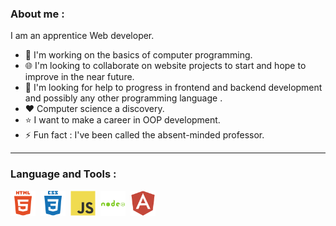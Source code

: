 <!--<div align="center">
  <img src="https://media.giphy.com/media/3o85xAsvWZnf6zKvdu/giphy.gif" width="600" height="300"/>
</div>-->

<!--**Nitro-Calculus/Nitro-Calculus** is a ✨ _special_ ✨ repository because its `README.md` (this file) appears on your GitHub profile.-->

### About me :

I am an apprentice Web developer.

- 🔭 I'm working on the basics of computer programming.
- :globe_with_meridians: I'm looking to collaborate on website projects to start and hope to improve in the near future.
- 🤔 I'm looking for help to progress in frontend and backend development and possibly any other programming language .
- ❤️ Computer science a discovery.
- ⭐ I want to make a career in OOP development.
- ⚡ Fun fact : I've been called the absent-minded professor.
---
### Language and Tools :

<div>
<img src ="https://github.com/devicons/devicon/blob/master/icons/html5/html5-plain-wordmark.svg" title="HTML" **alt="HTML" width="40" height="40"/>&nbsp;
<img src ="https://github.com/devicons/devicon/blob/master/icons/css3/css3-plain-wordmark.svg" title="CSS" **alt="CSS" width="40" height="40"/>&nbsp;
<img src ="https://github.com/devicons/devicon/blob/master/icons/javascript/javascript-original.svg" title="JavaScript" **alt="JavaScript" width="40" height="40"/>&nbsp;
<img src ="https://github.com/devicons/devicon/blob/master/icons/nodejs/nodejs-plain-wordmark.svg"  title="Nodejs" **alt="Nodejs" width="40" height="40"/>&nbsp;
<img src ="https://github.com/devicons/devicon/blob/master/icons/angularjs/angularjs-plain.svg" title="Angular" **alt="Angular" width="40" height="40"/>
</div>

